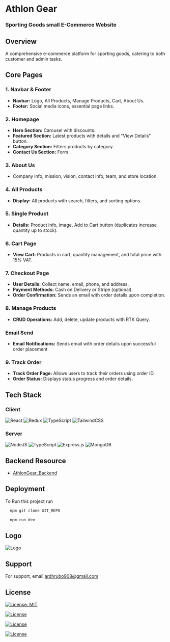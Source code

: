 # Athlon Gear

### Sporting Goods small E-Commerce Website

## Overview
A comprehensive e-commerce platform for sporting goods, catering to both customer and admin tasks.

## Core Pages

### 1. Navbar & Footer
- **Navbar:** Logo, All Products, Manage Products, Cart, About Us.
- **Footer:** Social media icons, essential page links.

### 2. Homepage
- **Hero Section:** Carousel with discounts.
- **Featured Section:** Latest products with details and "View Details" button.
- **Category Section:** Filters products by category.
- **Contact Us Section:** Form .

### 3. About Us
- Company info, mission, vision, contact info, team, and store location.

### 4. All Products
- **Display:** All products with search, filters, and sorting options.


### 5. Single Product
- **Details:** Product info, image, Add to Cart button (duplicates increase quantity up to stock).

### 6. Cart Page
- **View Cart:** Products in cart, quantity management, and total price with 15% VAT.


### 7. Checkout Page
- **User Details:** Collect name, email, phone, and address.
- **Payment Methods:** Cash on Delivery or Stripe (optional).
- **Order Confirmation:** Sends an email with order details upon completion.

### 8. Manage Products
- **CRUD Operations:** Add, delete, update products with RTK Query.

### Email Send
- **Email Notifications:** Sends email with order details upon successful order placement 


### 9. Track Order
- **Track Order Page:** Allows users to track their orders using order ID.
- **Order Status:** Displays status progress and order details.
## Tech Stack
### Client 
![React](https://img.shields.io/badge/react-%2320232a.svg?style=for-the-badge&logo=react&logoColor=%2361DAFB)
![Redux](https://img.shields.io/badge/redux-%23593d88.svg?style=for-the-badge&logo=redux&logoColor=white)
![TypeScript](https://img.shields.io/badge/typescript-%23007ACC.svg?style=for-the-badge&logo=typescript&logoColor=white)
	![TailwindCSS](https://img.shields.io/badge/tailwindcss-%2338B2AC.svg?style=for-the-badge&logo=tailwind-css&logoColor=white)

### Server
![NodeJS](https://img.shields.io/badge/node.js-6DA55F?style=for-the-badge&logo=node.js&logoColor=white)
	![TypeScript](https://img.shields.io/badge/typescript-%23007ACC.svg?style=for-the-badge&logo=typescript&logoColor=white)
 ![Express.js](https://img.shields.io/badge/express.js-%23404d59.svg?style=for-the-badge&logo=express&logoColor=%2361DAFB)
![MongoDB](https://img.shields.io/badge/MongoDB-%234ea94b.svg?style=for-the-badge&logo=mongodb&logoColor=white)


## Backend Resource

- [AthlonGear_Backend](https://github.com/Abir191197/AthlonGear_Backend)


## Deployment

To Run this project run

```bash
  npm git clone GIT_REPO
```

```bash
  npm run dev
```

## Logo
![Logo](https://i.ibb.co/NKVHwMx/image.png)


## Support

For support, email ardhrubo908@gmail.com


## License

[![License: MIT](https://img.shields.io/badge/License-MIT-yellow.svg)](https://opensource.org/licenses/MIT)

[![License](https://img.shields.io/badge/License-Apache_2.0-blue.svg)](https://opensource.org/licenses/Apache-2.0)

[![License](https://img.shields.io/badge/License-Boost_1.0-lightblue.svg)](https://www.boost.org/LICENSE_1_0.txt)

[![License](https://img.shields.io/badge/License-BSD_3--Clause-blue.svg)](https://opensource.org/licenses/BSD-3-Clause)

